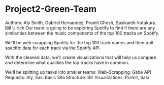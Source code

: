 # Project2-Green-Team
Authors: Aly Smith, Gabriel Hernandez, Pramit Ghosh, Sasikanth Vutukuru, Bill Ulrich
Our team is going to be exploring Spotify to find if there are any similarities between the music components of the top 100 tracks on Spotify.

We'll be web scrapping Spotify for the top 100 track names and then pull specific data for each track via the Spotify API.

With the cleaned data, we'll create visualizations that will help us compare and determine what qualities the top tracks have in common.

We'll be splitting up tasks into smaller teams: Web-Scrapping: Gabe API Requests: Aly, Sasi Basic Site Structure: Bill Visualizations: Pramit, Sasi
